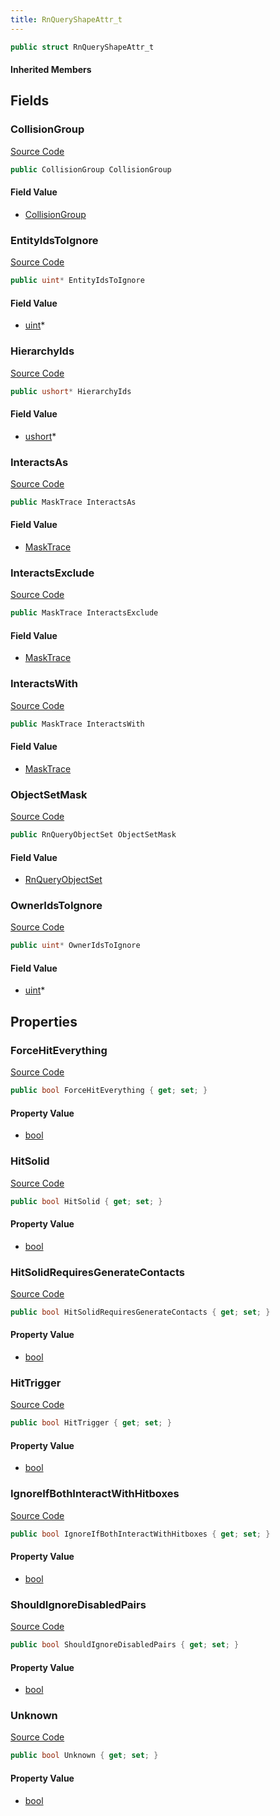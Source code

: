 ```yaml
---
title: RnQueryShapeAttr_t
---
```


```csharp
public struct RnQueryShapeAttr_t
```

#### Inherited Members

## Fields

### CollisionGroup

[Source Code](https://github.com/swiftly-solution/swiftlys2/blob/main/managed/src/SwiftlyS2.Shared/Natives/Structs/RnQueryShapeAttr_t.cs#L214)

```csharp
public CollisionGroup CollisionGroup
```

#### Field Value

- [CollisionGroup](/docs/api/shared/natives/collisiongroup)

### EntityIdsToIgnore

[Source Code](https://github.com/swiftly-solution/swiftlys2/blob/main/managed/src/SwiftlyS2.Shared/Natives/Structs/RnQueryShapeAttr_t.cs#L210)

```csharp
public uint* EntityIdsToIgnore
```

#### Field Value

- [uint](https://learn.microsoft.com/dotnet/api/system.uint32)*

### HierarchyIds

[Source Code](https://github.com/swiftly-solution/swiftlys2/blob/main/managed/src/SwiftlyS2.Shared/Natives/Structs/RnQueryShapeAttr_t.cs#L212)

```csharp
public ushort* HierarchyIds
```

#### Field Value

- [ushort](https://learn.microsoft.com/dotnet/api/system.uint16)*

### InteractsAs

[Source Code](https://github.com/swiftly-solution/swiftlys2/blob/main/managed/src/SwiftlyS2.Shared/Natives/Structs/RnQueryShapeAttr_t.cs#L209)

```csharp
public MaskTrace InteractsAs
```

#### Field Value

- [MaskTrace](/docs/api/shared/natives/masktrace)

### InteractsExclude

[Source Code](https://github.com/swiftly-solution/swiftlys2/blob/main/managed/src/SwiftlyS2.Shared/Natives/Structs/RnQueryShapeAttr_t.cs#L208)

```csharp
public MaskTrace InteractsExclude
```

#### Field Value

- [MaskTrace](/docs/api/shared/natives/masktrace)

### InteractsWith

[Source Code](https://github.com/swiftly-solution/swiftlys2/blob/main/managed/src/SwiftlyS2.Shared/Natives/Structs/RnQueryShapeAttr_t.cs#L207)

```csharp
public MaskTrace InteractsWith
```

#### Field Value

- [MaskTrace](/docs/api/shared/natives/masktrace)

### ObjectSetMask

[Source Code](https://github.com/swiftly-solution/swiftlys2/blob/main/managed/src/SwiftlyS2.Shared/Natives/Structs/RnQueryShapeAttr_t.cs#L213)

```csharp
public RnQueryObjectSet ObjectSetMask
```

#### Field Value

- [RnQueryObjectSet](/docs/api/shared/natives/rnqueryobjectset)

### OwnerIdsToIgnore

[Source Code](https://github.com/swiftly-solution/swiftlys2/blob/main/managed/src/SwiftlyS2.Shared/Natives/Structs/RnQueryShapeAttr_t.cs#L211)

```csharp
public uint* OwnerIdsToIgnore
```

#### Field Value

- [uint](https://learn.microsoft.com/dotnet/api/system.uint32)*

## Properties

### ForceHitEverything

[Source Code](https://github.com/swiftly-solution/swiftlys2/blob/main/managed/src/SwiftlyS2.Shared/Natives/Structs/RnQueryShapeAttr_t.cs#L248)

```csharp
public bool ForceHitEverything { get; set; }
```

#### Property Value

- [bool](https://learn.microsoft.com/dotnet/api/system.boolean)

### HitSolid

[Source Code](https://github.com/swiftly-solution/swiftlys2/blob/main/managed/src/SwiftlyS2.Shared/Natives/Structs/RnQueryShapeAttr_t.cs#L218)

```csharp
public bool HitSolid { get; set; }
```

#### Property Value

- [bool](https://learn.microsoft.com/dotnet/api/system.boolean)

### HitSolidRequiresGenerateContacts

[Source Code](https://github.com/swiftly-solution/swiftlys2/blob/main/managed/src/SwiftlyS2.Shared/Natives/Structs/RnQueryShapeAttr_t.cs#L224)

```csharp
public bool HitSolidRequiresGenerateContacts { get; set; }
```

#### Property Value

- [bool](https://learn.microsoft.com/dotnet/api/system.boolean)

### HitTrigger

[Source Code](https://github.com/swiftly-solution/swiftlys2/blob/main/managed/src/SwiftlyS2.Shared/Natives/Structs/RnQueryShapeAttr_t.cs#L230)

```csharp
public bool HitTrigger { get; set; }
```

#### Property Value

- [bool](https://learn.microsoft.com/dotnet/api/system.boolean)

### IgnoreIfBothInteractWithHitboxes

[Source Code](https://github.com/swiftly-solution/swiftlys2/blob/main/managed/src/SwiftlyS2.Shared/Natives/Structs/RnQueryShapeAttr_t.cs#L242)

```csharp
public bool IgnoreIfBothInteractWithHitboxes { get; set; }
```

#### Property Value

- [bool](https://learn.microsoft.com/dotnet/api/system.boolean)

### ShouldIgnoreDisabledPairs

[Source Code](https://github.com/swiftly-solution/swiftlys2/blob/main/managed/src/SwiftlyS2.Shared/Natives/Structs/RnQueryShapeAttr_t.cs#L236)

```csharp
public bool ShouldIgnoreDisabledPairs { get; set; }
```

#### Property Value

- [bool](https://learn.microsoft.com/dotnet/api/system.boolean)

### Unknown

[Source Code](https://github.com/swiftly-solution/swiftlys2/blob/main/managed/src/SwiftlyS2.Shared/Natives/Structs/RnQueryShapeAttr_t.cs#L254)

```csharp
public bool Unknown { get; set; }
```

#### Property Value

- [bool](https://learn.microsoft.com/dotnet/api/system.boolean)

